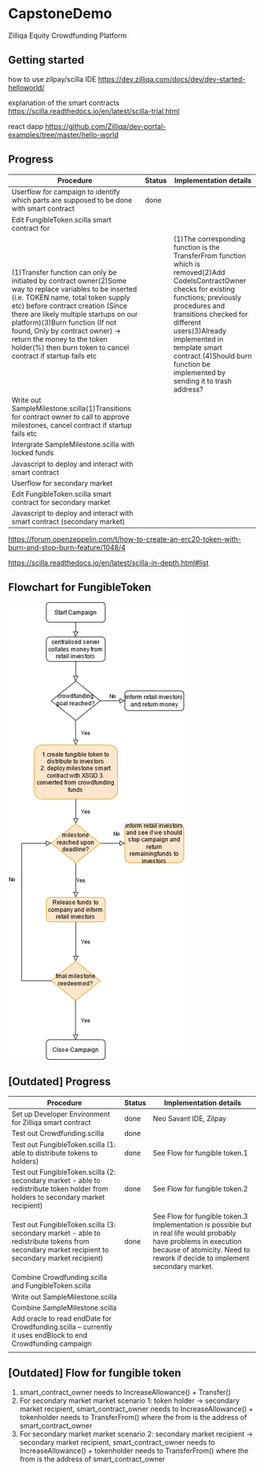 # CapstoneDemo
Zilliqa Equity Crowdfunding Platform 

## Getting started 
how to use zilpay/scilla IDE
https://dev.zilliqa.com/docs/dev/dev-started-helloworld/

explanation of the smart contracts
https://scilla.readthedocs.io/en/latest/scilla-trial.html

react dapp
https://github.com/Zilliqa/dev-portal-examples/tree/master/hello-world

## Progress
| Procedure                                                                                                                                                                                                                                                                                                                                                                                                                                             | Status | Implementation details                                                                                                                                                                                                                                                                                                               |
| ----------------------------------------------------------------------------------------------------------------------------------------------------------------------------------------------------------------------------------------------------------------------------------------------------------------------------------------------------------------------------------------------------------------------------------------------------- | ------ | ------------------------------------------------------------------------------------------------------------------------------------------------------------------------------------------------------------------------------------------------------------------------------------------------------------------------------------ |
| Userflow for campaign to identify which parts are supposed to be done with smart contract                                                                                                                                                                                                                                                                                                                                                             | done   |                                                                                                                                                                                                                                                                                                                                      |
| Edit FungibleToken.scilla smart contract for
(1)Transfer function can only be initiated by contract owner(2)Some way to replace variables to be inserted (i.e. TOKEN name, total token supply etc) before contract creation (Since there are likely multiple startups on our platform)(3)Burn function (If not found, Only by contract owner) -> return the money to the token holder(%) then burn token to cancel contract if startup fails etc |        | (1)The corresponding function is the TransferFrom function which is removed(2)Add CodeIsContractOwner checks for existing functions; previously procedures and transitions checked for different users(3)Already implemented in template smart contract.(4)Should burn function be implemented by sending it to trash address? |
| Write out SampleMilestone.scilla(1)Transitions for contract owner to call to approve milestones, cancel contract if startup fails etc                                                                                                                                                                                                                                                                                                               |        |                                                                                                                                                                                                                                                                                                                                      |
| Intergrate SampleMilestone.scilla with locked funds                                                                                                                                                                                                                                                                                                                                                                                                   |        |                                                                                                                                                                                                                                                                                                                                      |
| Javascript to deploy and interact with smart contract                                                                                                                                                                                                                                                                                                                                                                                                 |        |                                                                                                                                                                                                                                                                                                                                      |
| Userflow for secondary market                                                                                                                                                                                                                                                                                                                                                                                                                         |        |                                                                                                                                                                                                                                                                                                                                      |
| Edit FungibleToken.scilla smart contract for secondary market                                                                                                                                                                                                                                                                                                                                                                                         |        |                                                                                                                                                                                                                                                                                                                                      |
| Javascript to deploy and interact with smart contract (secondary market)                                                                                                                                                                                                                                                                                                                                                                              |        |                                                                                                                                                                                                                                                                                                                                      |


https://forum.openzeppelin.com/t/how-to-create-an-erc20-token-with-burn-and-stop-burn-feature/1048/4

https://scilla.readthedocs.io/en/latest/scilla-in-depth.html#list

## Flowchart for FungibleToken

![](res/flowchartCapstone.png)

## [Outdated] Progress
| Procedure                                                                                                                                       | Status | Implementation details                                                                                                                                                                             |
| ----------------------------------------------------------------------------------------------------------------------------------------------- | ------ | -------------------------------------------------------------------------------------------------------------------------------------------------------------------------------------------------- |
| Set up Developer Environment for Zilliqa smart contract                                                                                         | done   | Neo Savant IDE, Zilpay                                                                                                                                                                             |
| Test out Crowdfunding.scilla                                                                                                                    | done   |                                                                                                                                                                                                    |
| Test out FungibleToken.scilla (1: able to distribute tokens to holders)                                                                         | done   | See Flow for fungible token.1                                                                                                                                                                      |
| Test out FungibleToken.scilla (2: secondary market - able to redistribute token holder from holders to secondary market recipient)              | done   | See Flow for fungible token.2                                                                                                                                                                      |
| Test out FungibleToken.scilla (3: secondary market - able to redistribute tokens from secondary market recipient to secondary market recipient) | done   | See Flow for fungible token.3 Implementation is possible but in real life would probably have problems in execution because of atomicity. Need to rework if decide to implement secondary market. |
| Combine Crowdfunding.scilla and FungibleToken.scilla                                                                                            |        |                                                                                                                                                                                                    |
| Write out SampleMilestone.scilla                                                                                                                |        |                                                                                                                                                                                                    |
| Combine SampleMilestone.scilla                                                                                                                  |        |                                                                                                                                                                                                    |
| Add oracle to read endDate for Crowdfunding.scilla – currently it uses endBlock to end Crowdfunding campaign                                    |        |                                                                                                                                                                                                    |
|                                                                                                                                                 |        |                                                                                                                                                                                                    |

## [Outdated] Flow for fungible token 
1.	smart_contract_owner needs to IncreaseAllowance() + Transfer()
2.	For secondary market market scenario 1: token holder -> secondary market recipient, smart_contract_owner needs to IncreaseAllowance()  +  tokenholder needs to TransferFrom() where the from is the address of smart_contract_owner
3.	For secondary market market scenario 2: secondary market recipient -> secondary market recipient, smart_contract_owner needs to IncreaseAllowance()  +  tokenholder needs to TransferFrom() where the from is the address of smart_contract_owner
